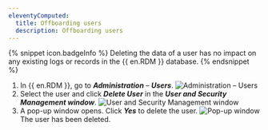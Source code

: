 ```yaml
---
eleventyComputed:
  title: Offboarding users
  description: Offboarding users
---
```

{% snippet icon.badgeInfo %}
Deleting the data of a user has no impact on any existing logs or records in the {{ en.RDM }} database.
{% endsnippet %}  

1. In {{ en.RDM }}, go to ***Administration*** – ***Users***. 
![Administration – Users](https://webdevolutions.blob.core.windows.net/docs/en/kb/KB6089.png) 
1. Select the user and click ***Delete User*** in the ***User and Security Management window***.
![User and Security Management window](https://webdevolutions.blob.core.windows.net/docs/en/kb/KB6085.png) 
1. A pop-up window opens. Click ***Yes*** to delete the user.
![Pop-up window](https://webdevolutions.blob.core.windows.net/docs/en/kb/KB6086.png)  
The user has been deleted. 
